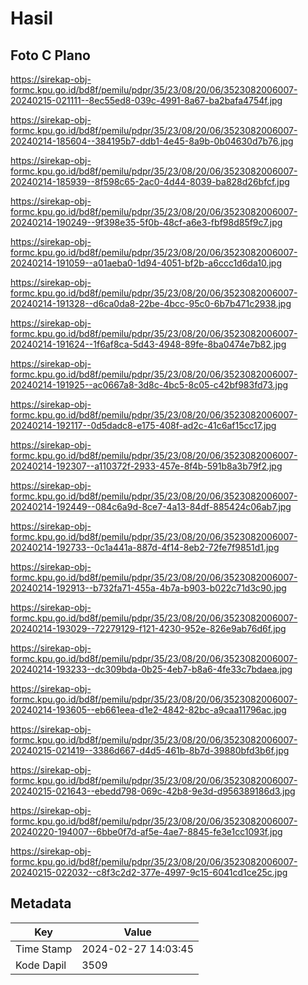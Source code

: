 # Hasil

## Foto C Plano

https://sirekap-obj-formc.kpu.go.id/bd8f/pemilu/pdpr/35/23/08/20/06/3523082006007-20240215-021111--8ec55ed8-039c-4991-8a67-ba2bafa4754f.jpg

https://sirekap-obj-formc.kpu.go.id/bd8f/pemilu/pdpr/35/23/08/20/06/3523082006007-20240214-185604--384195b7-ddb1-4e45-8a9b-0b04630d7b76.jpg

https://sirekap-obj-formc.kpu.go.id/bd8f/pemilu/pdpr/35/23/08/20/06/3523082006007-20240214-185939--8f598c65-2ac0-4d44-8039-ba828d26bfcf.jpg

https://sirekap-obj-formc.kpu.go.id/bd8f/pemilu/pdpr/35/23/08/20/06/3523082006007-20240214-190249--9f398e35-5f0b-48cf-a6e3-fbf98d85f9c7.jpg

https://sirekap-obj-formc.kpu.go.id/bd8f/pemilu/pdpr/35/23/08/20/06/3523082006007-20240214-191059--a01aeba0-1d94-4051-bf2b-a6ccc1d6da10.jpg

https://sirekap-obj-formc.kpu.go.id/bd8f/pemilu/pdpr/35/23/08/20/06/3523082006007-20240214-191328--d6ca0da8-22be-4bcc-95c0-6b7b471c2938.jpg

https://sirekap-obj-formc.kpu.go.id/bd8f/pemilu/pdpr/35/23/08/20/06/3523082006007-20240214-191624--1f6af8ca-5d43-4948-89fe-8ba0474e7b82.jpg

https://sirekap-obj-formc.kpu.go.id/bd8f/pemilu/pdpr/35/23/08/20/06/3523082006007-20240214-191925--ac0667a8-3d8c-4bc5-8c05-c42bf983fd73.jpg

https://sirekap-obj-formc.kpu.go.id/bd8f/pemilu/pdpr/35/23/08/20/06/3523082006007-20240214-192117--0d5dadc8-e175-408f-ad2c-41c6af15cc17.jpg

https://sirekap-obj-formc.kpu.go.id/bd8f/pemilu/pdpr/35/23/08/20/06/3523082006007-20240214-192307--a110372f-2933-457e-8f4b-591b8a3b79f2.jpg

https://sirekap-obj-formc.kpu.go.id/bd8f/pemilu/pdpr/35/23/08/20/06/3523082006007-20240214-192449--084c6a9d-8ce7-4a13-84df-885424c06ab7.jpg

https://sirekap-obj-formc.kpu.go.id/bd8f/pemilu/pdpr/35/23/08/20/06/3523082006007-20240214-192733--0c1a441a-887d-4f14-8eb2-72fe7f9851d1.jpg

https://sirekap-obj-formc.kpu.go.id/bd8f/pemilu/pdpr/35/23/08/20/06/3523082006007-20240214-192913--b732fa71-455a-4b7a-b903-b022c71d3c90.jpg

https://sirekap-obj-formc.kpu.go.id/bd8f/pemilu/pdpr/35/23/08/20/06/3523082006007-20240214-193029--72279129-f121-4230-952e-826e9ab76d6f.jpg

https://sirekap-obj-formc.kpu.go.id/bd8f/pemilu/pdpr/35/23/08/20/06/3523082006007-20240214-193233--dc309bda-0b25-4eb7-b8a6-4fe33c7bdaea.jpg

https://sirekap-obj-formc.kpu.go.id/bd8f/pemilu/pdpr/35/23/08/20/06/3523082006007-20240214-193605--eb661eea-d1e2-4842-82bc-a9caa11796ac.jpg

https://sirekap-obj-formc.kpu.go.id/bd8f/pemilu/pdpr/35/23/08/20/06/3523082006007-20240215-021419--3386d667-d4d5-461b-8b7d-39880bfd3b6f.jpg

https://sirekap-obj-formc.kpu.go.id/bd8f/pemilu/pdpr/35/23/08/20/06/3523082006007-20240215-021643--ebedd798-069c-42b8-9e3d-d956389186d3.jpg

https://sirekap-obj-formc.kpu.go.id/bd8f/pemilu/pdpr/35/23/08/20/06/3523082006007-20240220-194007--6bbe0f7d-af5e-4ae7-8845-fe3e1cc1093f.jpg

https://sirekap-obj-formc.kpu.go.id/bd8f/pemilu/pdpr/35/23/08/20/06/3523082006007-20240215-022032--c8f3c2d2-377e-4997-9c15-6041cd1ce25c.jpg


## Metadata

| Key        | Value               |
| ---------- | ------------------- |
| Time Stamp | 2024-02-27 14:03:45 |
| Kode Dapil | 3509                |



